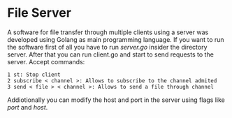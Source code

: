 # File Server

A software for file transfer through multiple clients using a server was developed using Golang as main programming language. If you want to run the software first of all you have to run *server.go* insider the directory server. After that you can run client.go and start to send requests to the server. Accept commands:

    1 st: Stop client
    2 subscribe < channel >: Allows to subscribe to the channel admited
    3 send < file > < channel >: Allows to send a file through channel

Addiotionally you can modify the host and port in the server using flags like *port* and *host*.